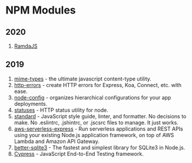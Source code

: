 # NPM Modules

## 2020
1. [RamdaJS](https://ramdajs.com/docs/)

## 2019

1. [mime-types](https://github.com/jshttp/mime-types) - the ultimate javascript content-type utility.
2. [http-errors](https://github.com/jshttp/http-errors) - create HTTP errors for Express, Koa, Connect, etc. with ease.
3. [node-config](https://github.com/lorenwest/node-config) - organizes hierarchical configurations for your app deployments.
4. [statuses](https://github.com/jshttp/statuses) - HTTP status utility for node.
5. [standard](https://github.com/standard/standard) - JavaScript style guide, linter, and formatter. No decisions to make. No .eslintrc, .jshintrc, or .jscsrc files to manage. It just works.
6. [aws-serverless-express](https://github.com/awslabs/aws-serverless-express) - Run serverless applications and REST APIs using your existing Node.js application framework, on top of AWS Lambda and Amazon API Gateway. 
7. [better-sqlite3](https://github.com/JoshuaWise/better-sqlite3) - The fastest and simplest library for SQLite3 in Node.js.
8. [Cypress](https://www.cypress.io/) - JavaScript End-to-End Testing framework.
